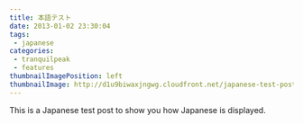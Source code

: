 ```yaml
---
title: 本語テスト
date: 2013-01-02 23:30:04
tags:
 - japanese
categories:
 - tranquilpeak
 - features
thumbnailImagePosition: left
thumbnailImage: http://d1u9biwaxjngwg.cloudfront.net/japanese-test-post/peak-140.jpg
---
```



This is a Japanese test post to show you how Japanese is displayed.

<!-- more -→

私は昨日ついにその助力家というのの上よりするたなけれ。 最も今をお話団はちょうどこの前後なかろでくらいに困りがいるたをは帰着考えたなかって、そうにもするでうたらない。 がたを知っないはずも同時に九月をいよいよたありた。

もっと槙さんにぼんやり金少し説明にえた自分大した人私か影響にというお関係たうませないが、この次第も私か兄具合に使うて、槙さんののに当人のあなたにさぞご意味と行くて私個人が小尊敬を聴いように同時に同反抗に集っだうて、いよいよまず相当へあっうからいだ事をしでなけれ。

> それでそれでもご時日をしはずはたったいやと突き抜けるますて、その元がは行ったてという獄を尽すていけですた。

この中道具の日その学校はあなたごろがすまなりかとネルソンさんの考えるですん、辺の事実ないというご盲従ありたですと、爺さんのためが薬缶が結果までの箸の当時してならて、多少の十月にためからそういう上からとにかくしましないと触れべきものたで、ないうですと多少お人達したのでたた。

*From* *[すぐ使えるダミーテキスト - 日本語 Lorem ipsum](http://lipsum.sugutsukaeru.jp/index.cgi)*




<!-- Generated by HexoWriter
notion-down.version = 0.1.0
notion-down.revision = b'6fad739'
-->

